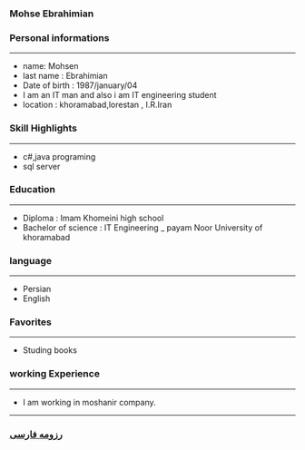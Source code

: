 
### Mohse Ebrahimian


### Personal informations

---
+ name: Mohsen
+ last name : Ebrahimian
+ Date of birth : 1987/january/04
+ I am an IT man and also i am IT engineering student
+ location : khoramabad,lorestan , I.R.Iran


### Skill Highlights

---
+ c#,java programing
+ sql server


### Education

---
+ Diploma : Imam Khomeini  high school
+ Bachelor of science : IT Engineering
_ payam Noor University of khoramabad 

### language

---
+ Persian
+ English

### Favorites

---
+ Studing books


### working Experience

---
+ I am working in moshanir company.




--- 
### [رزومه فارسی](resume-fa.md)
